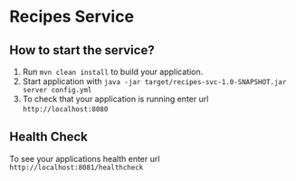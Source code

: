 # Recipes Service

How to start the service?
---

1. Run `mvn clean install` to build your application.
1. Start application with `java -jar target/recipes-svc-1.0-SNAPSHOT.jar server config.yml`
1. To check that your application is running enter url `http://localhost:8080`

Health Check
---

To see your applications health enter url `http://localhost:8081/healthcheck`
